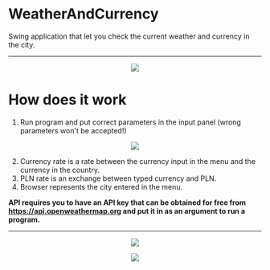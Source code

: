 # WeatherAndCurrency
Swing application that let you check the current weather and currency in the city. 

<hr>

<p align="center">
  <img src=https://user-images.githubusercontent.com/74014874/162787457-33b5fe0d-2d92-488e-898d-a14fb5d6a928.png
   >
</p>



# How does it work

  1. Run program and put correct parameters in the input panel (wrong parameters won't be accepted!)

<p align="center">
  <img src=https://user-images.githubusercontent.com/74014874/162787885-5a6fc21e-a2ca-412b-b029-8abe7cfdac0a.png
   >
</p>

  2. Currency rate is a rate between the currency input in the menu and the currency in the country.
  3. PLN rate is an exchange between typed currency and PLN.
  4. Browser represents the city entered in the menu.

  **API requires you to have an API key that can be obtained for free from https://api.openweathermap.org and put it in as an argument to run a program.**

<hr>

<p align="center">
  <img src= https://user-images.githubusercontent.com/74014874/162789759-c3b03760-0729-459b-a219-a9439c30a0ed.png
   >
</p>

<p align="center">
  <img src= https://user-images.githubusercontent.com/74014874/162789941-03b13278-b7e4-46f1-898f-89a34d096e9f.png
   >
</p>


  

